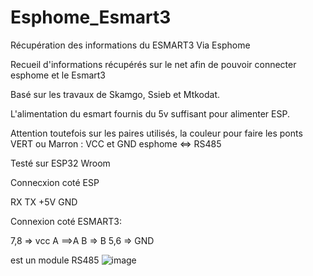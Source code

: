 # Esphome_Esmart3

Récupération des informations du ESMART3 Via Esphome

Recueil d'informations récupérés sur le net afin de pouvoir connecter esphome et le Esmart3

Basé sur les travaux de Skamgo, Ssieb et Mtkodat.

L'alimentation du esmart fournis du 5v suffisant pour alimenter ESP. 

Attention toutefois sur les paires utilisés, la couleur pour faire les ponts VERT ou Marron : VCC et GND esphome <=> RS485

Testé sur ESP32 Wroom

Connecxion coté ESP

RX TX +5V GND

Connexion coté ESMART3:

7,8 => vcc
A ==>A
B => B
5,6 => GND


est un module RS485 
![image](https://github.com/patmtp35/Esphome_Esmart3/assets/6410695/02eda12e-bea1-469f-8acd-4a2830d47e83)

